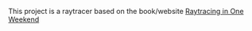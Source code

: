 This project is a raytracer based on the book/website [Raytracing in One Weekend](https://raytracing.github.io/books/RayTracingInOneWeekend.html)
